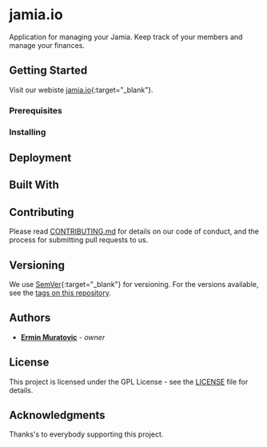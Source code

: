 # jamia.io

Application for managing your Jamia. Keep track of your members and manage your finances.

## Getting Started

Visit our webiste [jamia.io](https://jamia.io/){:target="_blank"}.

### Prerequisites

### Installing

## Deployment

## Built With

## Contributing

Please read [CONTRIBUTING.md](CONTRIBUTING.md) for details on our code of conduct, and the process for submitting pull requests to us.

## Versioning

We use [SemVer](http://semver.org/){:target="_blank"} for versioning. For the versions available, see the [tags on this repository](https://github.com/ermin-muratovic/jamia.io/tags). 

## Authors

* [**Ermin Muratovic**](https://github.com/ermin-muratovic) - *owner*

## License

This project is licensed under the GPL License - see the [LICENSE](LICENSE) file for details.

## Acknowledgments

Thanks's to everybody supporting this project.
